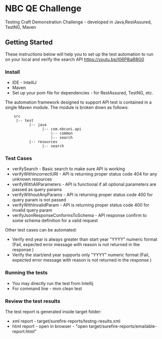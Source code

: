 # NBC QE Challenge

Testing Craft Demonstration Challenge - developed in Java,RestAssured, TestNG, Maven

## Getting Started
These instructions below will help you to set up the test automation to run on your local and verify the search API
https://youtu.be/I06P8jaR8G0 

### Install
* IDE - IntelliJ
* Maven
* Set up your pom file for dependencies - for RestAssured, TestNG, etc.

The automation framework designed to support API test is contained in a single Maven module.  The module is broken down as follows: 
```
    src
     |-- test
           |-- java
                 |-- com.nbcuni.api       
                     |-- common
                     |-- search
           |-- resources
                 |-- search
```

### Test Cases

* verifySearch    - Basic search to make sure API is working
* verifyWithIncorrectURI - API is returning proper status code 404 for any unknown resources
* verifyWithAllParameters - API is functional if all optional parameters are passed as query params
* verifyWithoutAnyParams - API is returning proper status code 400 for query param is not passed
* verifyWithInvalidParam - API is returning proper status code 400 for invalid query param
* verifyJsonResponseConformsToSchema - API response confirm to some schema definition for a valid request

Other test cases can be automated:
* Verify end year is always greater than start year "YYYY" numeric format 
    (Fail, expected error message with reason is not returned in the response )
* Verify the start/end year supports only "YYYY" numeric format 
    (Fail, expected error message with reason is not returned in the response )


### Running the tests

* You may directly run the test from Intellij
* For command line -  mvn clean test

### Review the test results
 
 The test report is generated inside target folder:
 * xml report - target/surefire-reports/testng-results.xml
 * html report - open in browser - "open target/surefire-reports/emailable-report.html"



